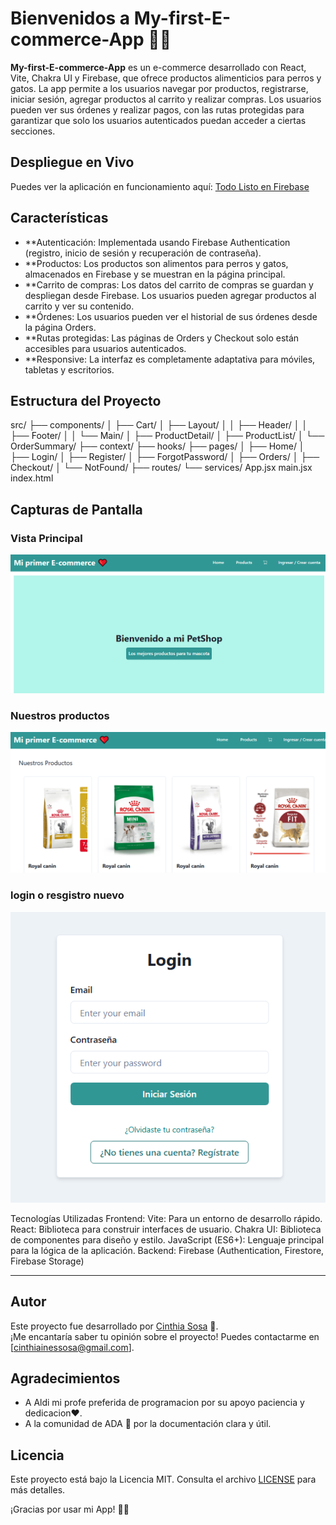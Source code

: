 
# Bienvenidos a My-first-E-commerce-App 📝✨

**My-first-E-commerce-App** es un e-commerce desarrollado con React, Vite, Chakra UI y Firebase, que ofrece productos alimenticios para perros y gatos. La app permite a los usuarios navegar por productos, registrarse, iniciar sesión, agregar productos al carrito y realizar compras. Los usuarios pueden ver sus órdenes y realizar pagos, con las rutas protegidas para garantizar que solo los usuarios autenticados puedan acceder a ciertas secciones.

## Despliegue en Vivo

Puedes ver la aplicación en funcionamiento aquí: [Todo Listo en Firebase](https://mi-primer-e-commerce-c1704.web.app/)

## Características

- **Autenticación: Implementada usando Firebase Authentication (registro, inicio de sesión y recuperación de contraseña).
- **Productos: Los productos son alimentos para perros y gatos, almacenados en Firebase y se muestran en la página principal.
- **Carrito de compras: Los datos del carrito de compras se guardan y despliegan desde Firebase. Los usuarios pueden agregar productos al carrito y ver su contenido.
- **Órdenes: Los usuarios pueden ver el historial de sus órdenes desde la página Orders.
- **Rutas protegidas: Las páginas de Orders y Checkout solo están accesibles para usuarios autenticados.
- **Responsive: La interfaz es completamente adaptativa para móviles, tabletas y escritorios.
## Estructura del Proyecto

src/
  ├── components/
  │   ├── Cart/
  │   ├── Layout/
  │   │   ├── Header/
  │   │   ├── Footer/
  │   │   └── Main/
  │   ├── ProductDetail/
  │   ├── ProductList/
  │   └── OrderSummary/
  ├── context/
  ├── hooks/
  ├── pages/
  │   ├── Home/
  │   ├── Login/
  │   ├── Register/
  │   ├── ForgotPassword/
  │   ├── Orders/
  │   ├── Checkout/
  │   └── NotFound/
  ├── routes/
  └── services/
  App.jsx
  main.jsx
  index.html

## Capturas de Pantalla

### Vista Principal
![vista principal](src/assets/Principal.png)

### Nuestros productos
![Agregar tarea](src/assets/seccion-nuestrosproductos.png)

### login o resgistro nuevo
![Filtros](src/assets/Login-registrado-o-nuevo-usuario.png)


Tecnologías Utilizadas
Frontend: 
Vite: Para un entorno de desarrollo rápido.
React: Biblioteca para construir interfaces de usuario.
Chakra UI: Biblioteca de componentes para diseño y estilo.
JavaScript (ES6+): Lenguaje principal para la lógica de la aplicación.
Backend: Firebase (Authentication, Firestore, Firebase Storage)

---

## Autor

Este proyecto fue desarrollado por [Cinthia Sosa](https://github.com/Ramlah23/My-first-E-commerce-App.git) 🌟.  
¡Me encantaría saber tu opinión sobre el proyecto! Puedes contactarme en [cinthiainessosa@gmail.com].

## Agradecimientos

- A Aldi mi profe preferida de programacion por su apoyo paciencia y dedicacion❤️.  
- A la comunidad de ADA 💞  por la documentación clara y útil.  

## Licencia

Este proyecto está bajo la Licencia MIT. Consulta el archivo [LICENSE](./LICENSE) para más detalles.

¡Gracias por usar mi App! 📝✨